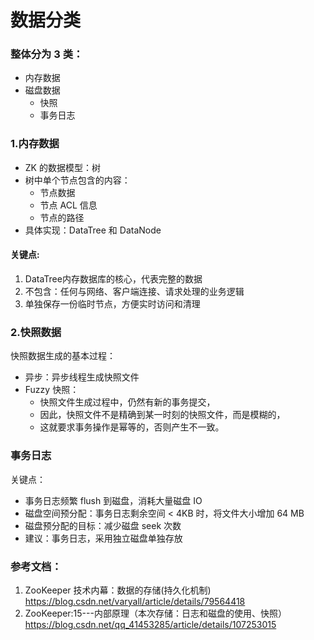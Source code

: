 # 数据分类
### 整体分为 3 类：
- 内存数据
- 磁盘数据
    - 快照
    - 事务日志
    
    
### 1.内存数据


- ZK 的数据模型：树
- 树中单个节点包含的内容：
    - 节点数据
    - 节点 ACL 信息
    - 节点的路径
- 具体实现：DataTree 和 DataNode

####  关键点:
1. DataTree内存数据库的核心，代表完整的数据
2. 不包含：任何与网络、客户端连接、请求处理的业务逻辑
3. 单独保存一份临时节点，方便实时访问和清理


### 2.快照数据

快照数据生成的基本过程：


- 异步：异步线程生成快照文件
- Fuzzy 快照：
    - 快照文件生成过程中，仍然有新的事务提交，
    - 因此，快照文件不是精确到某一时刻的快照文件，而是模糊的，
    - 这就要求事务操作是幂等的，否则产生不一致。



### 事务日志
关键点：
- 事务日志频繁 flush 到磁盘，消耗大量磁盘 IO
- 磁盘空间预分配：事务日志剩余空间 < 4KB 时，将文件大小增加 64 MB
- 磁盘预分配的目标：减少磁盘 seek 次数
- 建议：事务日志，采用独立磁盘单独存放

























### 参考文档：
1. ZooKeeper 技术内幕：数据的存储(持久化机制) https://blog.csdn.net/varyall/article/details/79564418  
2. ZooKeeper:15---内部原理（本次存储：日志和磁盘的使用、快照）
https://blog.csdn.net/qq_41453285/article/details/107253015